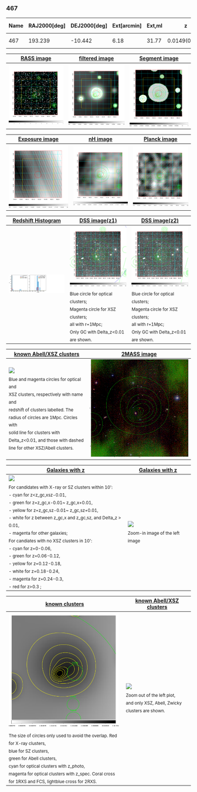 <div STYLE="page-break-after: always;"></div>

### 467

|Name|RAJ2000[deg]|DEJ2000[deg] |Ext[arcmin]| Ext,ml | z | z_src| C|GC(XSZ,Delta_z<0.01)| GC(OPT,Delta_z<0.01)|GC| R_sig[arcmin] | R500[arcmin] | R500[Mpc]| CRsig[c/s] | CR500[c/s] |L500[1E44 erg/s]|F500[1E-12 erg/s/cm^2]| M500[1E14 Msun]|Tx[keV]|Cnt_sig|Beta|Rc[arcmin]|Comment|Alias|
|---|---|---|---|---|---|------|---|--------|---------|----------|---|---|---|---|---|---|---|---|---|---|---|---|---|---|
|467| 193.239| -10.442| 6.18| 31.77| 0.0149(0.005)| z1, z_opt| S| -| N| N, W| 41.095| 26.635| 0.486| 0.511(0.143)| 0.483(0.135)| 0.032(0.010)| 6.439(2.061)| 0.33(0.05)| 1.09(0.11)| 95.0| 0.555(-0.035+0.054)| 5.532(-0.897+1.266)| -| t314|

|[RASS image](../image/467/467_img.pdf)|[filtered image](../image/467/467_fil.pdf)|[Segment image](../image/467/467_seg.pdf)|
|-------------------|--------------------|-------------------|
| <img src="../image/467/467_img.png" width="300">  | <img src="../image/467/467_fil.png" width="300">   | <img src="../image/467/467_seg.png" width="300">  |

|[Exposure image](../image/467/467_mex.pdf)| [nH image](../image/467/467_nh.pdf)| [Planck image](../image/467/467_p.pdf)|
|-------------------|--------------------|-------------------|
|<img src="../image/467/467_mex.png" width="300">   | <img src="../image/467/467_nh.png" width="300">    | <img src="../image/467/467_p.png" width="300"> |

|[Redshift Histogram](../image/467/467_zg.pdf) | [DSS image(z1)](../image/467/467_dss_z1.pdf)      |  [DSS image(z2)](../image/467/467_dss_z2.pdf)    |
|-------------------|--------------------|-------------------|
|<img src="../image/467/467_zg.png" width="300"> |<img src="../image/467/467_dss_z1.png" width="300"> <sub><br>Blue circle for optical clusters; <br>Magenta circle for XSZ clusters; <br>all with r=1Mpc; <br>Only GC with Delta_z<0.01 are shown. </sub>| <img src="../image/467/467_dss_z2.png" width="300"><sub><br>Blue circle for optical clusters; <br>Magenta circle for XSZ clusters; <br>all with r=1Mpc; <br>Only GC with Delta_z<0.01 are shown. </sub> |

|[known Abell/XSZ clusters](../image/467/467_m.pdf) | [2MASS image](../image/467/467_2mass.pdf)      |
|-------------------|-------------------|
|<img src=../image/467/467_m.png width="300"> <br><sub>Blue and magenta circles for optical and <br>XSZ clusters, respectively with name and <br>redshift of clusters labelled. The <br>radius of circles are 1Mpc. Circles with <br>solid line for clusters with <br>Delta_z<0.01, and those with dashed <br>line for other XSZ/Abell clusters.        </sub>|<img src="../image/467/467_2mass.png" width="300">  |

|[Galaxies with z](../image/467/467_opt_ned.pdf) |[Galaxies with z](../image/467/467_opt_ned_zoom.pdf) |
|-------------------|-------------------|
| <img src=../image/467/467_opt_ned.png width="300"> <br><sub> For candidates with X-ray or SZ clusters within 10': <br> - cyan for z<z_gc,xsz-0.01, <br> - green for z=z_gc,x-0.01~ z_gc,x+0.01, <br> - yellow for z=z_gc,sz-0.01~ z_gc,sz+0.01, <br> - white for z between z_gc,x and z_gc,sz, and Delta_z > 0.01, <br> - magenta for other galaxies; <br>For candiates with no XSZ clusters in 10': <br> - cyan for z=0-0.06, <br> - green for z=0.06-0.12, <br> - yellow for z=0.12-0.18, <br> - white for z=0.18-0.24, <br> - magenta for z=0.24-0.3, <br> - red for z>0.3 ;  </sub>|<img src=../image/467/467_opt_ned_zoom.png width="300">  <br><sub> Zoom-in image of the left image</sub>|

|[known clusters](../image/467/467_gc.pdf) |[known Abell/XSZ clusters](../image/467/467_gc_large.pdf) |
|-------------------|-------------------|
| <img src=../image/467/467_gc.png width="300"> <br><sub> The size of circles only used to avoid the overlap. Red for X-ray clusters, <br> blue for SZ clusters, <br> green for Abell clusters, <br> cyan for optical clusters with z_photo, <br> magenta for optical clusters with z_spec. Coral cross for 1RXS and FCS, lightblue cross for 2RXS. </sub>|<img src=../image/467/467_gc_large.png width="300"> <br><sub> Zoom out of the left plot, <br> and only XSZ, Abell, Zwicky clusters are shown. </sub> |



